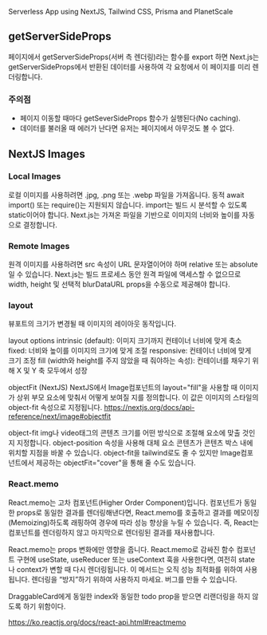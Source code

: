 Serverless App using NextJS, Tailwind CSS, Prisma and PlanetScale

## getServerSideProps

페이지에서 getServerSideProps(서버 측 렌더링)라는 함수를 export 하면 Next.js는 getServerSideProps에서 반환된 데이터를 사용하여 각 요청에서 이 페이지를 미리 렌더링합니다.

### 주의점

- 페이지 이동할 때마다 getSeverSideProps 함수가 실행된다(No caching).
- 데이터를 불러올 때 에러가 난다면 유저는 페이지에서 아무것도 볼 수 없다.

## NextJS Images

### Local Images

로컬 이미지를 사용하려면 .jpg, .png 또는 .webp 파일을 가져옵니다.
동적 await import() 또는 require()는 지원되지 않습니다.
import는 빌드 시 분석할 수 있도록 static이어야 합니다.
Next.js는 가져온 파일을 기반으로 이미지의 너비와 높이를 자동으로 결정합니다.

### Remote Images

원격 이미지를 사용하려면 src 속성이 URL 문자열이어야 하며 relative 또는 absolute일 수 있습니다. Next.js는 빌드 프로세스 동안 원격 파일에 액세스할 수 없으므로 width, height 및 선택적 blurDataURL props을 수동으로 제공해야 합니다.

### layout

뷰포트의 크기가 변경될 때 이미지의 레이아웃 동작입니다.

layout options
intrinsic (default): 이미지 크기까지 컨테이너 너비에 맞게 축소
fixed: 너비와 높이를 이미지의 크기에 맞게 조절
responsive: 컨테이너 너비에 맞게 크기 조정
fill (width와 height를 주지 않았을 때 줘야하는 속성): 컨테이너를 채우기 위해 X 및 Y 축 모두에서 성장

objectFit (NextJS)
NextJS에서 Image컴포넌트의 layout="fill"을 사용할 때 이미지가 상위 부모 요소에 맞춰서 어떻게 보여질 지를 정의합니다. 이 값은 이미지의 스타일의 object-fit 속성으로 지정됩니다.
https://nextjs.org/docs/api-reference/next/image#objectfit

object-fit
img나 video태그의 콘텐츠 크기를 어떤 방식으로 조절해 요소에 맞출 것인지 지정합니다.
object-position 속성을 사용해 대체 요소 콘텐츠가 콘텐츠 박스 내에 위치할 지점을 바꿀 수 있습니다.
object-fit을 tailwind로도 줄 수 있지만 Image컴포넌트에서 제공하는 objectFit="cover"을 통해 줄 수도 있습니다.

### React.memo

React.memo는 고차 컴포넌트(Higher Order Component)입니다.
컴포넌트가 동일한 props로 동일한 결과를 렌더링해낸다면, React.memo를 호출하고 결과를 메모이징(Memoizing)하도록 래핑하여 경우에 따라 성능 향상을 누릴 수 있습니다. 즉, React는 컴포넌트를 렌더링하지 않고 마지막으로 렌더링된 결과를 재사용합니다.

React.memo는 props 변화에만 영향을 줍니다. React.memo로 감싸진 함수 컴포넌트 구현에 useState, useReducer 또는 useContext 훅을 사용한다면, 여전히 state나 context가 변할 때 다시 렌더링됩니다.
이 메서드는 오직 성능 최적화를 위하여 사용됩니다. 렌더링을 “방지”하기 위하여 사용하지 마세요. 버그를 만들 수 있습니다.

DraggableCard에게 동일한 index와 동일한 todo prop을 받으면 리랜더링을 하지 않도록 하기 위함이다.

https://ko.reactjs.org/docs/react-api.html#reactmemo
